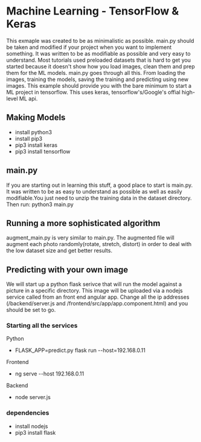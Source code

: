 # Machine Learning - TensorFlow & Keras

This exmaple was created to be as minimalistic as possible. main.py should be taken and modified if your project when you want to implement something. It was written to be as modifiable as possible and very easy to understand. Most tutorials used preloaded datasets that is hard to get you started because it doesn't show how you load images, clean them and prep them for the ML models. main.py goes through all this. From loading the images, training the models, saving the training and predicting using new images. This example should provide you with the bare minimum to start a ML project in tensorflow. This uses keras, tensorflow's/Google's offial high-level ML api.

## Making Models
- install python3
- install pip3
- pip3 install keras
- pip3 install tensorflow

## main.py 
If you are starting out in learning this stuff, a good place to start is main.py. It was written to be as easy to understand as possible as well as easily modifiable.You just need to unzip the training data in the dataset directory. Then run: python3 main.py

## Running a more sophisticated algorithm
augment_main.py is very similar to main.py. The augmented file will augment each photo randomly(rotate, stretch, distort) in order to deal with the low dataset size and get better results. 

## Predicting with your own image
We will start up a python flask serivce that will run the model against a picture in a specific directory. This image will be uploaded via a nodejs service called from an front end angular app. Change all the ip addresses (/backend/server.js and /frontend/src/app/app.component.html) and you should be set to go.

### Starting all the services
Python
- FLASK_APP=predict.py flask run --host=192.168.0.11 

Frontend
- ng serve --host 192.168.0.11

Backend
- node server.js 

### dependencies
- install nodejs 
- pip3 install flask
